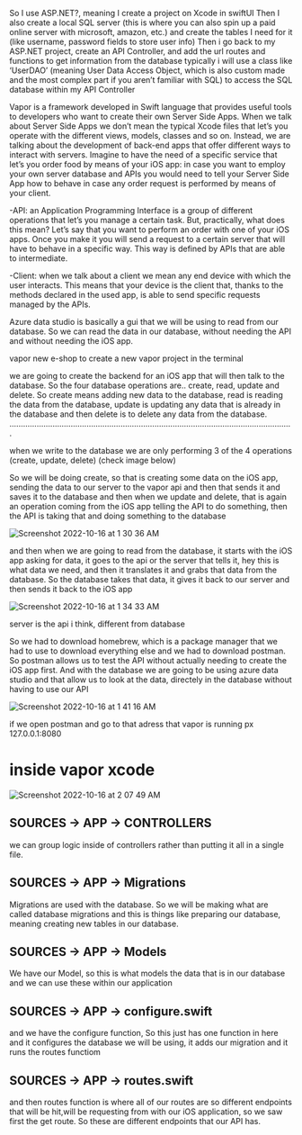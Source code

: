 
So I use ASP.NET?, meaning I create a project on Xcode in swiftUI
Then I also create a local SQL server (this is where you can also spin up a paid online server with microsoft, amazon, etc.) and create the tables I need for it (like username, password fields to store user info)
Then i go back to my ASP.NET project, create an API Controller, and add the url routes and functions to get information from the database
typically i will use a class like ‘UserDAO’ (meaning User Data Access Object, which is also custom made and the most complex part if you aren’t familiar with SQL) to access the SQL database within my API Controller


Vapor is a framework developed in Swift language that provides useful tools to developers who want to create their own Server Side Apps. When we talk about Server Side Apps we don’t mean the typical Xcode files that let’s you operate with the different views, models, classes and so on. Instead, we are talking about the development of back-end apps that offer different ways to interact with servers. Imagine to have the need of a specific service that let’s you order food by means of your iOS app: in case you want to employ your own server database and APIs you would need to tell your Server Side App how to behave in case any order request is performed by means of your client.

-API: an Application Programming Interface is a group of different operations that let’s you manage a certain task. But, practically, what does this mean? Let’s say that you want to perform an order with one of your iOS apps. Once you make it you will send a request to a certain server that will have to behave in a specific way. This way is defined by APIs that are able to intermediate.

-Client: when we talk about a client we mean any end device with which the user interacts. This means that your device is the client that, thanks to the methods declared in the used app, is able to send specific requests managed by the APIs.

Azure data studio is basically a gui that we will be using to read from our database. So we can read the data in our database, without needing the API and without needing the iOS app.

vapor new e-shop to create a new vapor project in the terminal

we are going to create the backend for an iOS app that will then talk to the database. So the four database operations are.. create, read, update and delete. So create means adding new data to the database, read is reading the data from the database, update is updating any data that is already in the database and then delete is to delete any data from the database.
.............................................................................................................................

when we write to the database we are only performing 3 of the 4 operations (create, update, delete) (check image below)

So we will be doing create, so that is creating some data on the iOS app, sending the data to our server to the vapor api and then that sends it and saves it to the database and then when we update and delete, that is again an operation coming from the iOS app telling the API to do something, then the API is taking that and doing something to the database

![Screenshot 2022-10-16 at 1 30 36 AM](https://user-images.githubusercontent.com/112722460/196010064-984e322e-3f46-49b3-bd65-8e2a5f569bba.jpg)


and then when we are going to read from the database, it starts with the iOS app asking for data, it goes to the api or the server that tells it, hey this is what data we need, and then it translates it and grabs that data from the database. So the database takes that data, it gives it back to our server and then sends it back to the iOS app

![Screenshot 2022-10-16 at 1 34 33 AM](https://user-images.githubusercontent.com/112722460/196010072-f84685da-4c33-4853-9c58-ec234c7e7bb7.jpg)

server is the api i think, different from database

So we had to download homebrew, which is a package manager that we had to use to download everything else and we had to download postman. So postman allows us to test the API without actually needing to create the iOS app first. And with the database we are going to be using azure data studio and that allow us to look at the data, directely in the database without having to use our API

![Screenshot 2022-10-16 at 1 41 16 AM](https://user-images.githubusercontent.com/112722460/196010203-a1bc81a2-59e2-4a04-b4f7-1a12f4daf217.jpg)

if we open postman and go to that adress that vapor is running px 127.0.0.1:8080

# inside vapor xcode

![Screenshot 2022-10-16 at 2 07 49 AM](https://user-images.githubusercontent.com/112722460/196010764-144a193c-3eb8-48b7-8bc9-df1bdc08da63.jpg)

## SOURCES -> APP -> CONTROLLERS
we can group logic inside of controllers rather than putting it all in a single file. 

## SOURCES -> APP -> Migrations
Migrations are used with the database. So we will be making what are called database migrations and this is things like preparing our database, meaning creating new tables in our database.

## SOURCES -> APP -> Models
We have our Model, so this is what models the data that is in our database and we can use these within our application

## SOURCES -> APP -> configure.swift
and we have the configure function, So this just has one function in here and it configures the database we will be using, it adds our migration and it runs the routes functiom

## SOURCES -> APP -> routes.swift
and then routes function is where all of our routes are so different endpoints that will be hit,will be requesting from with our iOS application, so we saw first the get route. So these are different endpoints that our API has.
















